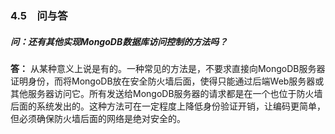 ### 4.5　问与答

##### 问：还有其他实现MongoDB数据库访问控制的方法吗？

**答：** 从某种意义上说是有的。一种常见的方法是，不要求直接向MongoDB服务器证明身份，而将MongoDB放在安全防火墙后面，使得只能通过后端Web服务器或其他服务器访问它。所有发送给MongoDB服务器的请求都是在一个也位于防火墙后面的系统发出的。这种方法可在一定程度上降低身份验证开销，让编码更简单，但必须确保防火墙后面的网络是绝对安全的。

